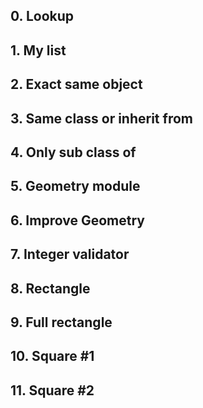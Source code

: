 ##  0\. Lookup

##  1\. My list

##  2\. Exact same object

##  3\. Same class or inherit from

##  4\. Only sub class of

##  5\. Geometry module

##  6\. Improve Geometry

##  7\. Integer validator

##  8\. Rectangle

##  9\. Full rectangle

##  10\. Square #1

##  11\. Square #2

